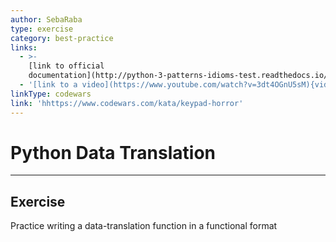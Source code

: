 ```yaml
---
author: SebaRaba
type: exercise
category: best-practice
links:
  - >-
    [link to official
    documentation](http://python-3-patterns-idioms-test.readthedocs.io/en/latest/Comprehensions.html){website}
  - '[link to a video](https://www.youtube.com/watch?v=3dt4OGnU5sM){video}'
linkType: codewars
link: 'hhttps://www.codewars.com/kata/keypad-horror'
---
```


# Python Data Translation


---

## Exercise

Practice writing a data-translation function in a functional format
 

